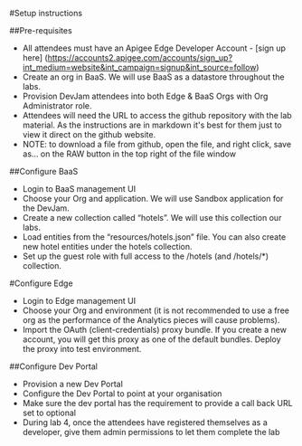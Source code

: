 #Setup instructions

##Pre-requisites

* All attendees must have an Apigee Edge Developer Account - [sign up here] (https://accounts2.apigee.com/accounts/sign_up?int_medium=website&int_campaign=signup&int_source=follow)
*	Create an org in BaaS. We will use BaaS as a datastore throughout the labs.
*	Provision DevJam attendees into both Edge & BaaS Orgs with Org Administrator role.
* Attendees will need the URL to access the github repository with the lab material. As the instructions are in markdown it's best for them just to view it direct on the github website.
* NOTE: to download a file from github, open the file, and right click, save as... on the RAW button in the top right of the file window

##Configure BaaS

*	Login to BaaS management UI
*	Choose your Org and application. We will use Sandbox application for the DevJam.
*	Create a new collection called “hotels”. We will use this collection our labs.
*	Load entities from the “resources/hotels.json” file. You can also create new hotel entities under the hotels collection.
* Set up the guest role with full access to the /hotels (and /hotels/\*) collection.

#Configure Edge
*	Login to Edge management UI
*	Choose your Org and environment (it is not recommended to use a free org as the performance of the Analytics pieces will cause problems).
*	Import the OAuth (client-credentials) proxy bundle. If you create a new account, you will get this proxy as one of the default bundles. Deploy the proxy into test environment.

##Configure Dev Portal

*	Provision a new Dev Portal
* Configure the Dev Portal to point at your organisation
* Make sure the dev portal has the requirement to provide a call back URL set to optional
* During lab 4, once the attendees have registered themselves as a developer, give them admin permissions to let them complete the lab
